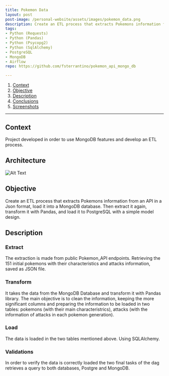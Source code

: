```yaml
---
title: Pokemon Data
layout: post
post-image: /personal-website/assets/images/pokemon_data.png
description: Create an ETL process that extracts Pokemons information from an API in a Json format, load it into a MongoDB database. Then extract it again, transform it with Pandas, and load it to PostgreSQL with a simple model design.
tags:
- Python (Requests)
- Python (Pandas)
- Python (Psycopg2)
- Python (SqlAlchemy)
- PostgreSQL
- MongoDB
- Airflow
repo: https://github.com/fsterrantino/pokemon_api_mongo_db

---
```


1. [Context](#context)
1. [Objective](#objective)
1. [Description](#description)
1. [Conclusions](#conclusions)
1. [Screenshots](#screenshots)

---

## Context
Project developed in order to use MongoDB features and develop an ETL process.

## Architecture
![Alt Text](/personal-website/assets/images/pokemon_data/architecture.png)

## Objective
Create an ETL process that extracts Pokemons information from an API in a Json format, load it into a MongoDB database. Then extract it again, transform it with Pandas, and load it to PostgreSQL with a simple model design.

## Description
### Extract
The extraction is made from public Pokemon_API endpoints. Retrieving the 151 initial pokemons with their characteristics and attacks information, saved as JSON file.
### Transform
It takes the data from the MongoDB Database and transform it with Pandas library. The main objective is to clean the information, keeping the more significant columns and preparing the information to be loaded in two tables: pokemons (with their main characteristrics), attacks (with the information of attacks in each pokemon generation).
### Load
The data is loaded in the two tables mentioned above. Using SQLAlchemy.
### Validations
In order to verify the data is correctly loaded the two final tasks of the dag retrieves a query to both databases, Postgre and MongoDB.